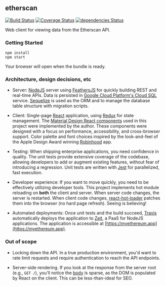 ## etherscan

[![Build Status](https://travis-ci.org/petermikitsh/myethereumapp.svg?branch=master)](https://travis-ci.org/petermikitsh/myethereumapp) [![Coverage Status](https://coveralls.io/repos/github/petermikitsh/myethereumapp/badge.svg?branch=master)](https://coveralls.io/github/petermikitsh/myethereumapp?branch=master) [![dependencies Status](https://david-dm.org/petermikitsh/myethereumapp/status.svg)](https://david-dm.org/petermikitsh/myethereumapp)

Web client for viewing data from the Etherscan API.

### Getting Started

```
npm install
npm start
```

 Your browser will open when the bundle is ready.

### Architecture, design decisions, etc

- Server: [NodeJS](https://nodejs.org/en/) server using [FeathersJS](https://feathersjs.com/) for quickly building REST and real-time APIs. Data is persisted in [Google Cloud Platform's Cloud SQL](https://cloud.google.com/sql/) service. [Sequelize](https://github.com/sequelize/sequelize) is used as the ORM and to manage the database table structure with migration scripts.

- Client: Single-page [React](https://reactjs.org/) application, using [Redux](https://redux.js.org/) for state management. The [Material Design React components](https://github.com/collegepulse/material-react-components) used in this project were implemented by the author. These components were designed with a focus on performance, accessibility, and cross-browser support. Color palette and font choices inspired by the look-and-feel of the Apple Design Award winning [Robinhood](https://robinhood.com/) app.

- Testing: When shipping enterprise applications, you need confidence in quality. The unit tests provide extensive coverage of the codebase, allowing developers to add or augment existing features, without fear of introducing a regression. Unit tests are written with [Jest](https://jestjs.io/) for parallelized, fast execution.

- Developer experience: If you want to move quickly, you need to be effectively utilizing developer tools. This project implements hot module reloading on **both** the client and server. When server code changes, the server is restarted. When client code changes, [react-hot-loader](https://github.com/gaearon/react-hot-loader) patches them into the browser (no hard page refresh). Seeing is believing!

- Automated deployments: Once unit tests and the build succeed, [Travis](https://travis-ci.org/petermikitsh/myethereumapp) automatically deploys the application to [Zeit](https://zeit.co/), a PaaS for NodeJS applications. The application is accessible at [https://myethereum.app](https://myethereum.app).

### Out of scope

- Locking down the API. In a true production environment, you'd want to rate limit requests and  require authentication to reach the API endpoints.

- Server-side rendering. If you look at the response from the server root (e.g., `GET /`), you'll notice the [body](https://github.com/petermikitsh/myethereumapp/blob/master/src/server/services/render/index.js) is sparse, as the DOM is populated by React on the client. This can be less-than-ideal for SEO.